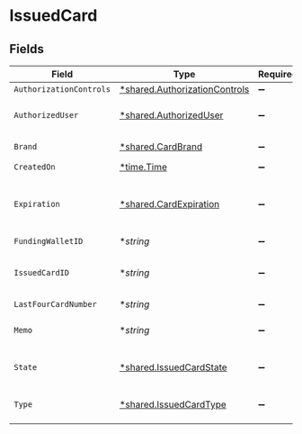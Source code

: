 # IssuedCard


## Fields

| Field                                                                         | Type                                                                          | Required                                                                      | Description                                                                   | Example                                                                       |
| ----------------------------------------------------------------------------- | ----------------------------------------------------------------------------- | ----------------------------------------------------------------------------- | ----------------------------------------------------------------------------- | ----------------------------------------------------------------------------- |
| `AuthorizationControls`                                                       | [*shared.AuthorizationControls](../../models/shared/authorizationcontrols.md) | :heavy_minus_sign:                                                            | N/A                                                                           |                                                                               |
| `AuthorizedUser`                                                              | [*shared.AuthorizedUser](../../models/shared/authorizeduser.md)               | :heavy_minus_sign:                                                            | Fields to identify a human                                                    |                                                                               |
| `Brand`                                                                       | [*shared.CardBrand](../../models/shared/cardbrand.md)                         | :heavy_minus_sign:                                                            | The card brand                                                                | Discover                                                                      |
| `CreatedOn`                                                                   | [*time.Time](https://pkg.go.dev/time#Time)                                    | :heavy_minus_sign:                                                            | N/A                                                                           |                                                                               |
| `Expiration`                                                                  | [*shared.CardExpiration](../../models/shared/cardexpiration.md)               | :heavy_minus_sign:                                                            | The expiration date of the linked card or token                               |                                                                               |
| `FundingWalletID`                                                             | **string*                                                                     | :heavy_minus_sign:                                                            | N/A                                                                           |                                                                               |
| `IssuedCardID`                                                                | **string*                                                                     | :heavy_minus_sign:                                                            | UUID v4                                                                       | ec7e1848-dc80-4ab0-8827-dd7fc0737b43                                          |
| `LastFourCardNumber`                                                          | **string*                                                                     | :heavy_minus_sign:                                                            | N/A                                                                           | 1234                                                                          |
| `Memo`                                                                        | **string*                                                                     | :heavy_minus_sign:                                                            | Optional descriptive name                                                     |                                                                               |
| `State`                                                                       | [*shared.IssuedCardState](../../models/shared/issuedcardstate.md)             | :heavy_minus_sign:                                                            | State of a Moov issued card                                                   |                                                                               |
| `Type`                                                                        | [*shared.IssuedCardType](../../models/shared/issuedcardtype.md)               | :heavy_minus_sign:                                                            | Type of a Moov issued card                                                    |                                                                               |